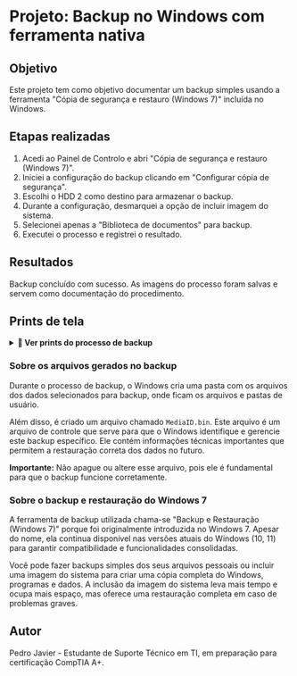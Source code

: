 # Projeto: Backup no Windows com ferramenta nativa

## Objetivo
Este projeto tem como objetivo documentar um backup simples usando a ferramenta "Cópia de segurança e restauro (Windows 7)" incluída no Windows.

## Etapas realizadas

1. Acedi ao Painel de Controlo e abri "Cópia de segurança e restauro (Windows 7)".
2. Iniciei a configuração do backup clicando em "Configurar cópia de segurança".
3. Escolhi o HDD 2 como destino para armazenar o backup.
4. Durante a configuração, desmarquei a opção de incluir imagem do sistema.
5. Selecionei apenas a "Biblioteca de documentos" para backup.
6. Executei o processo e registrei o resultado.

## Resultados

Backup concluído com sucesso. As imagens do processo foram salvas e servem como documentação do procedimento.

## Prints de tela

<details>
<summary><strong>📸 Ver prints do processo de backup</strong></summary>

<br>

<h3>1. Agenda de Backup</h3>
<img src="agenda-de-backup.png" alt="Agenda de Backup" width="600">

<h3>2. Início do Projeto</h3>
<img src="inicio-do-projeto.png" alt="Início do Projeto de Backup" width="600">

<h3>3. Configurando Backup</h3>
<img src="configurando-backup.png" alt="Configurando Backup" width="600">

<h3>4. Escolha dos itens para Backup</h3>
<img src="itens-para-backup.png" alt="Itens selecionados para Backup" width="600">

<h3>5. HDD do Backup</h3>
<img src="hdd-backup.png" alt="Disco HDD escolhido para Backup" width="600">

<h3>6. Resultado final</h3>
<img src="resultado-final.png" alt="Resultado Final do Backup" width="600">

</details>



### Sobre os arquivos gerados no backup

Durante o processo de backup, o Windows cria uma pasta com os arquivos dos dados selecionados para backup, onde ficam os arquivos e pastas de usuário.

Além disso, é criado um arquivo chamado `MediaID.bin`. Este arquivo é um arquivo de controle que serve para que o Windows identifique e gerencie este backup específico. Ele contém informações técnicas importantes que permitem a restauração correta dos dados no futuro.

**Importante:** Não apague ou altere esse arquivo, pois ele é fundamental para que o backup funcione corretamente.


### Sobre o backup e restauração do Windows 7

A ferramenta de backup utilizada chama-se "Backup e Restauração (Windows 7)" porque foi originalmente introduzida no Windows 7. Apesar do nome, ela continua disponível nas versões atuais do Windows (10, 11) para garantir compatibilidade e funcionalidades consolidadas.

Você pode fazer backups simples dos seus arquivos pessoais ou incluir uma imagem do sistema para criar uma cópia completa do Windows, programas e dados. A inclusão da imagem do sistema leva mais tempo e ocupa mais espaço, mas oferece uma restauração completa em caso de problemas graves.

## Autor

Pedro Javier - Estudante de Suporte Técnico em TI, em preparação para certificação CompTIA A+.
